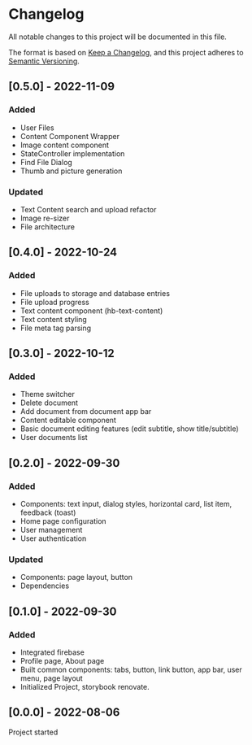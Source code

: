 # Changelog
All notable changes to this project will be documented in this file.

The format is based on [Keep a Changelog](https://keepachangelog.com/en/1.0.0/),
and this project adheres to [Semantic Versioning](https://semver.org/spec/v2.0.0.html).



## [0.5.0] - 2022-11-09
### Added
- User Files
- Content Component Wrapper
- Image content component
- StateController implementation
- Find File Dialog
- Thumb and picture generation
### Updated
- Text Content search and upload refactor
- Image re-sizer
- File architecture



## [0.4.0] - 2022-10-24
### Added
- File uploads to storage and database entries
- File upload progress
- Text content component (hb-text-content)
- Text content styling
- File meta tag parsing




## [0.3.0] - 2022-10-12
### Added
- Theme switcher
- Delete document
- Add document from document app bar
- Content editable component
- Basic document editing features (edit subtitle, show title/subtitle)
- User documents list


## [0.2.0] - 2022-09-30
### Added
- Components: text input, dialog styles, horizontal card, list item, feedback (toast)
- Home page configuration
- User management
- User authentication
### Updated
 - Components: page layout, button
 - Dependencies



## [0.1.0] - 2022-09-30
### Added
- Integrated firebase
- Profile page, About page
- Built common components: tabs, button, link button, app bar, user menu, page layout
- Initialized Project, storybook renovate.


## [0.0.0] - 2022-08-06
Project started
